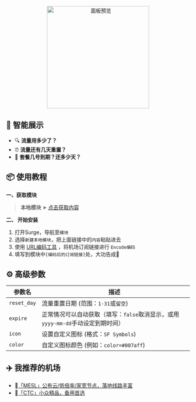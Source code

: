 <div align="center">
<img src="https://raw.githubusercontent.com/cc63/Surge/main/Module/Panel/Sub-info/Moore/Sub-info.PNG" width="280" alt="面板预览">
<br>

</div>

## 🌟 智能展示

- 🔍 **流量用多少了？**
- ⏰ **流量还有几天重置？**
- 📅 **套餐几号到期？还多少天？**

## 📦 使用教程

**一、获取模块**

> **本地模块** ➤ [点击获取内容](https://raw.githubusercontent.com/cc63/Surge/main/Module/Panel/Sub-info/Moore/Sub-info.sgmodule)

**二、 开始安装**

1. 打开Surge，导航至`模块`
2. 选择`新建本地模块`，把上面链接中的`内容`粘贴进去
3. 使用 [URL编码工具](https://www.urlencoder.org/zh/) ，将机场订阅链接进行 `Encode编码`
4. 填写到模块中`[编码后的订阅链接]`处，大功告成🎉

## ⚙️ 高级参数

| 参数名     | 描述                                         |
|-----------|---------------------------------------------|
| `reset_day` | 流量重置日期 (范围：`1-31`或`留空`)                   |
| `expire`   | 正常情况可以自动获取（填写：`false`取消显示，或用`yyyy-mm-dd`手动设定到期时间） |
| `icon`     | 设置自定义图标 (格式：`SF Symbols`)              |
| `color`    | 自定义图标颜色 (例如：`color=#007aff`)        |


## ✈️ 我推荐的机场

- 🚀[「MESL」公有云/低倍率/家宽节点，落地线路丰富](https://in.mesl.cloud/#/register?code=YiKXC8T0)
- 🚀[「CTC」小众精品，备用首选](https://www.jinglongyu.com/#/register?code=NhhJLvBB)
